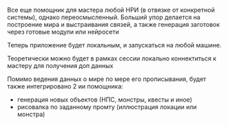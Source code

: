 Все еще помощник для мастера любой НРИ (в отвязке от конкретной системы), 
однако переосмысленный. Больший упор делается на построение мира и выстраивания связей, 
а также генерация заготовок через готовые модули  или нейросети

Теперь приложение будет локальным, и запускаться на любой машине.

Теоретически можно будет в рамках сессии локально коннектиться к мастеру для получения доп данных

Помимо ведения данных о мире по мере его прописывания, будет также интегрировано 2 ии помощника:
- генерация новых объектов (НПС, монстры, квесты и иное)
- рисовалка по заданному промту (иллюстрация локации или монстра)


